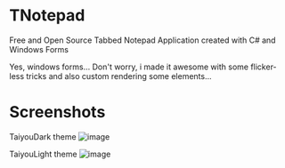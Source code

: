 # TNotepad
Free and Open Source Tabbed Notepad Application created with C# and Windows Forms

Yes, windows forms...
Don't worry, i made it awesome with some flicker-less tricks and also custom rendering some elements...

# Screenshots
TaiyouDark theme
![image](https://user-images.githubusercontent.com/47148297/113501483-b936a380-94fb-11eb-95b4-225106d2327f.png)

TaiyouLight theme
![image](https://user-images.githubusercontent.com/47148297/113501493-d53a4500-94fb-11eb-8fd2-4a896ceb0844.png)
